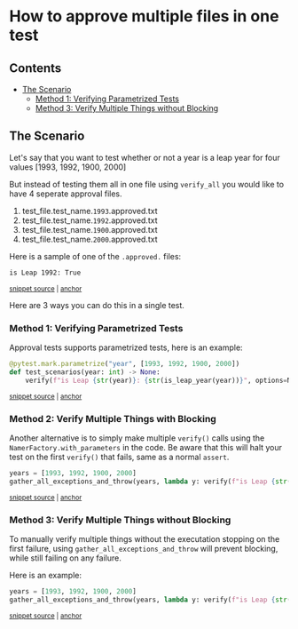 # How to approve multiple files in one test

<!-- toc -->
## Contents

  * [The Scenario](#the-scenario)
    * [Method 1: Verifying Parametrized Tests](#method-1-verifying-parametrized-tests)
    * [Method 3: Verify Multiple Things without Blocking](#method-3-verify-multiple-things-without-blocking)<!-- endToc -->

## The Scenario

Let's say that you want to test whether or not a year is a leap year for four values [1993, 1992, 1900, 2000]

But instead of testing them all in one file using `verify_all` 
you would like to have 4 seperate approval files.


1. test_file.test_name.`1993`.approved.txt
2. test_file.test_name.`1992`.approved.txt
3. test_file.test_name.`1900`.approved.txt
4. test_file.test_name.`2000`.approved.txt

Here is a sample of one of the `.approved.` files:

<!-- snippet: test_scenarios.test_manual_scenarios.1992.approved.txt -->
<a id='snippet-test_scenarios.test_manual_scenarios.1992.approved.txt'></a>
```txt
is Leap 1992: True
```
<sup><a href='/tests/approved_files/test_scenarios.test_manual_scenarios.1992.approved.txt#L1-L1' title='Snippet source file'>snippet source</a> | <a href='#snippet-test_scenarios.test_manual_scenarios.1992.approved.txt' title='Start of snippet'>anchor</a></sup>
<!-- endSnippet -->

Here are 3 ways you can do this in a single test.

### Method 1: Verifying Parametrized Tests

Approval tests supports parametrized tests, here is an example:

<!-- snippet: parametrized-test-example -->
<a id='snippet-parametrized-test-example'></a>
```py
@pytest.mark.parametrize("year", [1993, 1992, 1900, 2000])
def test_scenarios(year: int) -> None:
    verify(f"is Leap {str(year)}: {str(is_leap_year(year))}", options=NamerFactory.with_parameters(year))
```
<sup><a href='/tests/test_scenarios.py#L24-L28' title='Snippet source file'>snippet source</a> | <a href='#snippet-parametrized-test-example' title='Start of snippet'>anchor</a></sup>
<!-- endSnippet -->
### Method 2: Verify Multiple Things with Blocking

Another alternative is to simply make multiple `verify()` calls using the `NamerFactory.with_parameters` in the code. 
Be aware that this will halt your test on the first `verify()` that fails, same as a normal `assert`.

<!-- snippet: multiple-verifies-without-blocking -->
<a id='snippet-multiple-verifies-without-blocking'></a>
```py
years = [1993, 1992, 1900, 2000]
gather_all_exceptions_and_throw(years, lambda y: verify(f"is Leap {str(y)}: {str(is_leap_year(y))}", options=NamerFactory.with_parameters(y)))
```
<sup><a href='/tests/test_scenarios.py#L43-L46' title='Snippet source file'>snippet source</a> | <a href='#snippet-multiple-verifies-without-blocking' title='Start of snippet'>anchor</a></sup>
<!-- endSnippet -->

### Method 3: Verify Multiple Things without Blocking

To manually verify multiple things without the executation stopping on the first failure,
using `gather_all_exceptions_and_throw` will prevent blocking, while still failing on any failure.  

Here is an example:

<!-- snippet: multiple-verifies-without-blocking -->
<a id='snippet-multiple-verifies-without-blocking'></a>
```py
years = [1993, 1992, 1900, 2000]
gather_all_exceptions_and_throw(years, lambda y: verify(f"is Leap {str(y)}: {str(is_leap_year(y))}", options=NamerFactory.with_parameters(y)))
```
<sup><a href='/tests/test_scenarios.py#L43-L46' title='Snippet source file'>snippet source</a> | <a href='#snippet-multiple-verifies-without-blocking' title='Start of snippet'>anchor</a></sup>
<!-- endSnippet -->






